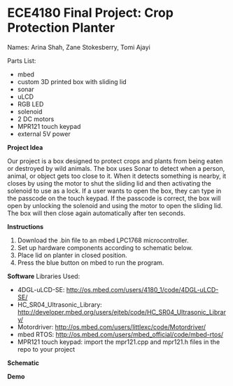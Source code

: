 # ECE4180 Final Project: Crop Protection Planter

Names: Arina Shah, Zane Stokesberry, Tomi Ajayi

Parts List:
- mbed
- custom 3D printed box with sliding lid
- sonar
- uLCD
- RGB LED
- solenoid
- 2 DC motors
- MPR121 touch keypad
- external 5V power

**Project Idea**

Our project is a box designed to protect crops and plants from being eaten or destroyed by wild animals. The box uses Sonar to detect when a person, animal, or object gets too close to it. When it detects something is nearby, it closes by using the motor to shut the sliding lid and then activating the solenoid to use as a lock. If a user wants to open the box, they can type in the passcode on the touch keypad. If the passcode is correct, the box will open by unlocking the solenoid and using the motor to open the sliding lid. The box will then close again automatically after ten seconds.

**Instructions**
1. Download the .bin file to an mbed LPC1768 microcontroller.
2. Set up hardware components according to schematic below.
3. Place lid on planter in closed position.
4. Press the blue button on mbed to run the program.

**Software**
Libraries Used:
- 4DGL-uLCD-SE: http://os.mbed.com/users/4180_1/code/4DGL-uLCD-SE/
- HC_SR04_Ultrasonic_Library: http://developer.mbed.org/users/ejteb/code/HC_SR04_Ultrasonic_Library/
- Motordriver: http://os.mbed.com/users/littlexc/code/Motordriver/
- mbed RTOS: http://os.mbed.com/users/mbed_official/code/mbed-rtos/
- MPR121 touch keypad: import the mpr121.cpp and mpr121.h files in the repo to your project

**Schematic**

**Demo**
